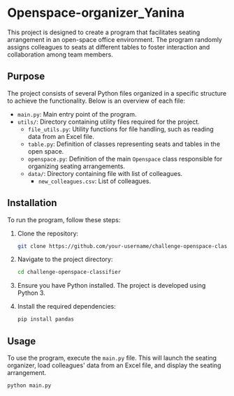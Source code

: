 # Openspace-organizer_Yanina

This project is designed to create a program that facilitates seating arrangement in an open-space office environment. The program randomly assigns colleagues to seats at different tables to foster interaction and collaboration among team members.

## Purpose

The project consists of several Python files organized in a specific structure to achieve the functionality. Below is an overview of each file:

- `main.py`: Main entry point of the program.
- `utils/`: Directory containing utility files required for the project.
  - `file_utils.py`: Utility functions for file handling, such as reading data from an Excel file.
  - `table.py`: Definition of classes representing seats and tables in the open space.
  - `openspace.py`: Definition of the main `Openspace` class responsible for organizing seating arrangements.
  - `data/`: Directory containing file with list of colleagues.
    - `new_colleagues.csv`: List of colleagues.

## Installation

To run the program, follow these steps:

1. Clone the repository:

   ```bash
   git clone https://github.com/your-username/challenge-openspace-classifier.git
   ```

2. Navigate to the project directory:

   ```bash
   cd challenge-openspace-classifier
   ```

3. Ensure you have Python installed. The project is developed using Python 3.

4. Install the required dependencies:

   ```bash
   pip install pandas
   ```

## Usage

To use the program, execute the `main.py` file. This will launch the seating organizer, load colleagues' data from an Excel file, and display the seating arrangement.

```bash
python main.py
```
